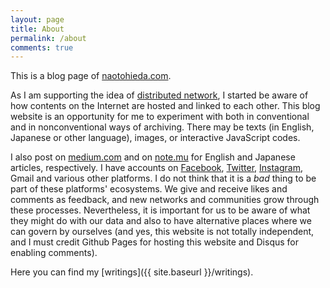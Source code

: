 ```yaml
---
layout: page
title: About
permalink: /about
comments: true
---
```


This is a blog page of [naotohieda.com](https://naotohieda.com).

As I am supporting the idea of [distributed network](https://taeyoonchoi.com/soft-care/distributed-web-of-care/), I started be aware of how contents on the Internet are hosted and linked to each other. This blog website is an opportunity for me to experiment with both in conventional and in nonconventional ways of archiving. There may be texts (in English, Japanese or other language), images, or interactive JavaScript codes.

I also post on [medium.com](https://medium.com/@naoto_hieda) and on [note.mu](https://note.mu/naoto_hieda) for English and Japanese articles, respectively. I have accounts on [Facebook](https://www.facebook.com/micuat), [Twitter](https://twitter.com/naoto_hieda), [Instagram](https://www.instagram.com/micuat/), Gmail and various other platforms. I do not think that it is a *bad* thing to be part of these platforms' ecosystems. We give and receive likes and comments as feedback, and new networks and communities grow through these processes. Nevertheless, it is important for us to be aware of what they might do with our data and also to have alternative places where we can govern by ourselves (and yes, this website is not totally independent, and I must credit Github Pages for hosting this website and Disqus for enabling comments).

Here you can find my [writings]({{ site.baseurl }}/writings).
